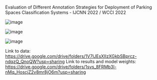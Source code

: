 Evaluation of Different Annotation Strategies for
Deployment of Parking Spaces Classification
Systems - IJCNN 2022 / WCCI 2022

![image](https://user-images.githubusercontent.com/55806930/169104533-6f616034-145f-459b-919e-34691eb7f0a6.png)


![image](https://user-images.githubusercontent.com/55806930/169104191-2dbbb8a2-7251-420f-950f-15853af07c4d.png)


![image](https://user-images.githubusercontent.com/55806930/169104324-9a346bed-6cb9-46c9-9f74-be12e58553f6.png)



Link to data: https://drive.google.com/drive/folders/1V7lJEsXIIzXGkbSBprcz-ndqzQ_QnoQW?usp=sharing
Link to results and model weights: https://drive.google.com/drive/folders/1svs_8FRMb3l-nMq_HoscjZ2v8mr8jO6m?usp=sharing
